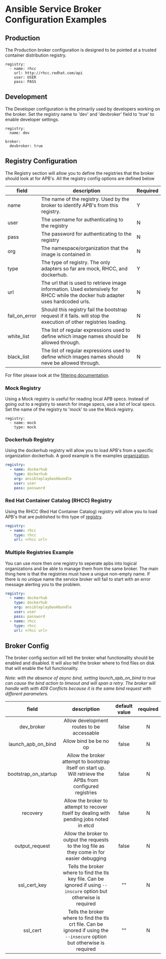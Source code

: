 # Ansible Service Broker Configuration Examples

## Production

The Production broker configuration is designed to be pointed at a trusted
container distribution registry.

```
registry:
  - name: rhcc
    url: http://rhcc.redhat.com/api
    user: USER
    pass: PASS
```

## Development

The Developer configuration is the primarily used by developers working on the
broker. Set the registry name to 'dev' and 'devbroker' field to 'true' to enable
developer settings.

```
registry:
  name: dev
```

```
broker:
  devbroker: true
```
## Registry Configuration

The Registry section will allow you to define the registries that the broker should look at 
for APB's. All the registry config options are defined below

| field         | description                                                                                                                     | Required |
|---------------|---------------------------------------------------------------------------------------------------------------------------------|----------|
| name          | The name of the registry. Used by the broker to identify APB's from this registry.                                              |     Y    |
| user          | The username for authenticating to the registry                                                                                 |     N    |
| pass          | The password for authenticating to the registry                                                                                 |     N    |
| org           | The namespace/organization that the image is contained in                                                                       |     N    |
| type          | The type of registry. The only adapters so far are mock, RHCC, and dockerhub.                                                   |     Y    |
| url           | The url that is used to retrieve image information. Used extensively for RHCC while the docker hub adapter uses hardcoded urls. |     N    |
| fail_on_error | Should this registry fail the bootstrap request if it fails. will stop the execution of other registries loading.               |     N    |
| white_list    | The list of regular expressions used to define which image names should be allowed through.                                     |     N    |
| black_list    | The list of regular expressions used to define which images names should neve be allowed through.                               |     N    |

For filter please look at the [filtering documentation](filtering_apbs.md).

### Mock Registry
Using a Mock registry is useful for reading local APB specs. Instead of going
out to a registry to search for image specs, use a list of local specs. Set the
name of the registry to 'mock' to use the Mock registry.

```
registry:
  - name: mock
    type: mock
```

### Dockerhub Registry
Using the dockerhub registry will allow you to load APB's from  a specific organization dockerhub. A good example is the examples [organization](https://hub.docker.com/u/ansibleplaybookbundle/).

```yaml
registry:
  - name: dockerhub
    type: dockerhub
    org: ansibleplaybookbundle
    user: user
    pass: password
```

### Red Hat Container Catalog (RHCC) Registry
Using the RHCC (Red Hat Container Catalog) registry will allow you to load APB's that are published to this type of [registry](https://access.redhat.com/containers). 

```yaml
registry:
  - name: rhcc
    type: rhcc
    url: <rhcc url>
```

### Multiple Registries Example
You can use more then one registry to seperate apbs into logical organizations and be able to manage them from the same broker. The main thing here is that the registries must have a unigue non-empty name. If there is no unique name the service broker will fail to start with an error message alerting you to the problem.

```yaml
registry:
  - name: dockerhub
    type: dockerhub
    org: ansibleplaybookbundle
    user: user
    pass: password
  - name: rhcc
    type: rhcc
    url: <rhcc url>
```

## Broker Config
The broker config section will tell the broker what functionality should be enabled 
and disabled. It will also tell the broker where to find files on disk that will
enable the full functionality.

*Note: with the absence of async bind, setting launch_apb_on_bind to true can cause the bind action to timeout and will span a retry. The broker will handle with with 409 Conflicts because it is the same bind request with different parameters.*

**field**|**description**|**default value**|**required**
:-----:|:-----:|:-----:|:-----:
dev_broker|Allow development routes to be accessable|false|N
launch_apb_on_bind|Allow bind be be no op|false|N
bootstrap_on_startup|Allow the broker attempt to bootstrap itself on start up. Will retrieve the APBs from configured registries|false|N
recovery|Allow the broker to attempt to recover itself by dealing with pending jobs noted in etcd|false|N
output_request|Allow the broker to output the requests to the log file as they come in for easier debugging|false|N
ssl_cert_key|Tells the broker where to find the tls key file. Can be ignored if using `--inscure` option but otherwise is required|""|N
ssl_cert|Tells the broker where to find the tls crt file. Can be ignored if using the `--insecure` option but otherwise is required|""|N
